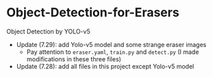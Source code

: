 # Object-Detection-for-Erasers
Object Detection by YOLO-v5

- Update (7.29): add Yolo-v5 model and some strange eraser images
  - Pay attention to `eraser.yaml`, `train.py` and `detect.py` (I made modifications in these three files)
- Update (7.28): add all files in this project except Yolo-v5 model
  
